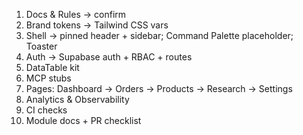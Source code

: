 1) Docs & Rules → confirm
2) Brand tokens → Tailwind CSS vars
3) Shell → pinned header + sidebar; Command Palette placeholder; Toaster
4) Auth → Supabase auth + RBAC + routes
5) DataTable kit
6) MCP stubs
7) Pages: Dashboard → Orders → Products → Research → Settings
8) Analytics & Observability
9) CI checks
10) Module docs + PR checklist
